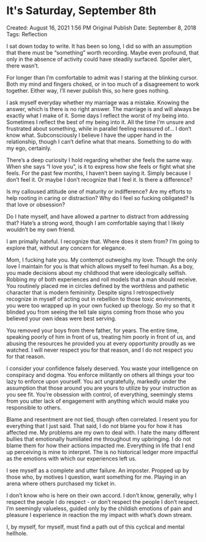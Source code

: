 # It's Saturday, September 8th

Created: August 16, 2021 1:56 PM
Original Publish Date: September 8, 2018
Tags: Reflection

I sat down today to write. It has been so long, I did so with an assumption that there must be “something” worth recording. Maybe even profound, that only in the absence of activity could have steadily surfaced. Spoiler alert, there wasn’t.

For longer than I’m comfortable to admit was I staring at the blinking cursor. Both my mind and fingers choked, or in too much of a disagreement to work together. Either way, I’ll never publish this, so here goes nothing.

I ask myself everyday whether my marriage was a mistake. Knowing the answer, which is there is no right answer. The marriage is and will always be exactly what I make of it. Some days I reflect the worst of my being into. Sometimes I reflect the best of my being into it. All the time I’m unsure and frustrated about something, while in parallel feeling reassured of… I don’t know what. Subconsciously I believe I have the upper hand in the relationship, though I can’t define what that means. Something to do with my ego, certainly.

There’s a deep curiosity I hold regarding whether she feels the same way. When she says “I love you”, is it to express how she feels or fight what she feels. For the past few months, I haven’t been saying it. Simply because I don’t feel it. Or maybe I don’t recognize that I feel it. Is there a difference?

Is my calloused attitude one of maturity or indifference? Are my efforts to help rooting in caring or distraction? Why do I feel so fucking obligated? Is that love or obsession?

Do I hate myself, and have allowed a partner to distract from addressing that? Hate’s a strong word, though I am comfortable saying that I likely wouldn’t be my own friend.

I am primally hateful. I recognize that. Where does it stem from? I’m going to explore that, without any concern for elegance.

Mom, I fucking hate you. My contempt outweighs my love. Though the only love I maintain for you is that which allows myself to feel human. As a boy, you made decisions about my childhood that were ideologically selfish. Robbing my of both experiences and roll models that a man should receive. You routinely placed me in circles defined by the worthless and pathetic character that is modern femininity. Despite signs I retrospectively recognize in myself of acting out in rebellion to those toxic environments, you were too wrapped up in your own fucked up theology. So my so that it blinded you from seeing the tell tale signs coming from those who you believed your own ideas were best serving.

You removed your boys from there father, for years. The entire time, speaking poorly of him in front of us, treating him poorly in front of us, and abusing the resources he provided you at every opportunity proudly as we watched. I will never respect you for that reason, and I do not respect you for that reason.

I consider your confidence falsely deserved. You waste your intelligence on conspiracy and dogma. You enforce militantly on others all things your too lazy to enforce upon yourself. You act ungratefully, markedly under the assumption that those around you are yours to utilize by your instruction as you see fit. You’re obsession with control, of everything, seemingly stems from you utter lack of engagement with anything which would make you responsible to others.

Blame and resentment are not tied, though often correlated. I resent you for everything that I just said. That said, I do not blame you for how it has affected me. My problems are my own to deal with. I hate the many different bullies that emotionally humiliated me throughout my upbringing. I do not blame them for how their actions impacted me. Everything in life that I end up perceiving is mine to interpret. The is no historical ledger more impactful as the emotions with which our experiences left us.

I see myself as a complete and utter failure. An imposter. Propped up by those who, by motives I question, want something for me. Playing in an arena where others purchased my ticket in.

I don’t know who is here on their own accord. I don’t know, generally, why I respect the people I do respect - or don’t respect the people I don’t respect. I’m seemingly valueless, guided only by the childish emotions of pain and pleasure I experience in reaction the my impact with what’s down stream.

I, by myself, for myself, must find a path out of this cyclical and mental hellhole.